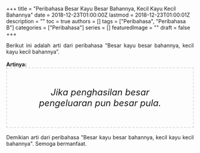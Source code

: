 +++
title = "Peribahasa Besar Kayu Besar Bahannya, Kecil Kayu Kecil Bahannya"
date = 2018-12-23T01:00:00Z
lastmod = 2018-12-23T01:00:01Z
description = ""
toc = true
authors = []
tags = ["Peribahasa", "Peribahasa B"]
categories = ["Peribahasa"]
series = []
featuredImage = ""
draft = false
+++

<div dir="ltr" style="text-align: left;" trbidi="on"><div style="text-align: justify;">Berikut ini adalah arti dari peribahasa “Besar kayu besar bahannya, kecil kayu kecil bahannya”.</div><br /><div style="text-align: justify;"><b>Artinya:</b></div><div style="border: 2px dashed #ddd; font-size: 24px; height: auto; margin: 0 auto; padding: 50px; text-align: center; width: auto;"><i>Jika penghasilan besar pengeluaran pun besar pula.</i></div><div style="text-align: justify;"><br /></div><div style="text-align: justify;">Demikian arti dari peribahasa "Besar kayu besar bahannya, kecil kayu kecil bahannya". Semoga bermanfaat. </div></div>
